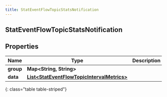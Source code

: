 ```yaml
---
title: StatEventFlowTopicStatsNotification
---
```


## StatEventFlowTopicStatsNotification

## Properties

| Name      | Type                                                                                                           | Description | Notes      |
| --------- | -------------------------------------------------------------------------------------------------------------- | ----------- | ---------- |
| **group** | <!----><!---->**Map&lt;String, String&gt;**<!---->                                                             |             | [optional] |
| **data**  | <!----><!---->[**List&lt;StatEventFlowTopicIntervalMetrics&gt;**](StatEventFlowTopicIntervalMetrics.md)<!----> |             | [optional] |

{: class="table table-striped"}
